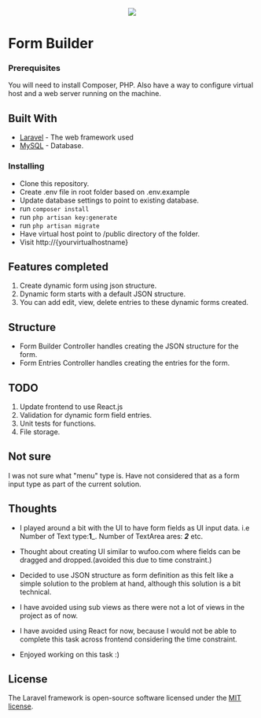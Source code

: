 <p align="center"><img src="https://laravel.com/assets/img/components/logo-laravel.svg"></p>

# Form Builder

### Prerequisites

You will need to install Composer, PHP. Also have a way to configure virtual host and a web server running on the machine.

## Built With

* [Laravel](https://laravel.com/) - The web framework used
* [MySQL](https://www.mysql.com/) - Database.

### Installing

- Clone this repository.
- Create .env file in root folder based on .env.example
- Update database settings to point to existing database.
- run ```composer install```
- run ```php artisan key:generate```
- run ```php artisan migrate```
- Have virtual host point to /public directory of the folder.
- Visit http://{yourvirtualhostname}

## Features completed

1. Create dynamic form using json structure.
2. Dynamic form starts with a default JSON structure.
3. You can add edit, view, delete entries to these dynamic forms created.

## Structure

- Form Builder Controller handles creating the JSON structure for the form.
- Form Entries Controller handles creating the entries for the form.

## TODO

1. Update frontend to use React.js
2. Validation for dynamic form field entries.
2. Unit tests for functions.
4. File storage.

## Not sure

I was not sure what "menu" type is. Have not considered that as a form input type as part of the current solution.

## Thoughts

- I played around a bit with the UI to have form fields as UI input data. i.e Number of Text type:__1___. Number of TextArea ares: _____2_____ etc.

- Thought about creating UI similar to wufoo.com where fields can be dragged and dropped.(avoided this due to time constraint.) 

- Decided to use JSON structure as form definition as this felt like a simple solution to the problem at hand, although this solution is a bit technical.

- I have avoided using sub views as there were not a lot of views in the project as of now.

- I have avoided using React for now, because I would not be able to complete this task across frontend considering the time constraint.

- Enjoyed working on this task :)

## License

The Laravel framework is open-source software licensed under the [MIT license](https://opensource.org/licenses/MIT).
